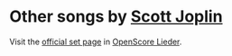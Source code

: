 
# Other songs by [Scott Joplin](..)

Visit the [official set page] in [OpenScore Lieder].

[official set page]: https://musescore.com/openscore-lieder-corpus/sets/5103449
[OpenScore Lieder]: https://musescore.com/openscore-lieder-corpus
